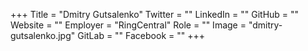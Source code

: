 +++
Title = "Dmitry Gutsalenko"
Twitter = ""
LinkedIn = ""
GitHub = ""
Website = ""
Employer = "RingCentral"
Role = ""
Image = "dmitry-gutsalenko.jpg"
GitLab = ""
Facebook = ""
+++
